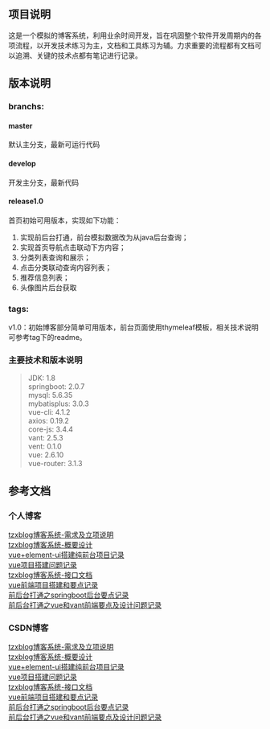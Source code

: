 ## 项目说明
这是一个模拟的博客系统，利用业余时间开发，旨在巩固整个软件开发周期内的各项流程，以开发技术练习为主，文档和工具练习为辅。力求重要的流程都有文档可以追溯、关键的技术点都有笔记进行记录。

## 版本说明
### branchs:
#### master
默认主分支，最新可运行代码

#### develop
开发主分支，最新代码

#### release1.0
首页初始可用版本，实现如下功能：
1. 实现前后台打通，前台模拟数据改为从java后台查询；
2. 实现首页导航点击联动下方内容；
3. 分类列表查询和展示；
4. 点击分类联动查询内容列表；
5. 推荐信息列表；
6. 头像图片后台获取

### tags:
v1.0：初始博客部分简单可用版本，前台页面使用thymeleaf模板，相关技术说明可参考tag下的readme。

### 主要技术和版本说明
>JDK: 1.8 <br/>
springboot: 2.0.7 <br/>
mysql: 5.6.35 <br/>
mybatisplus: 3.0.3 <br/>
vue-cli: 4.1.2 <br/>
axios: 0.19.2 <br/>
core-js: 3.4.4 <br/>
vant: 2.5.3 <br/>
vent: 0.1.0 <br/>
vue: 2.6.10 <br/>
vue-router: 3.1.3

## 参考文档
### 个人博客
[tzxblog博客系统-需求及立项说明](https://blog.tzxcode.cn/2020/01/30/tzxblog2/)<br/>
[tzxblog博客系统-概要设计](https://blog.tzxcode.cn/2020/02/01/tzxblog3/)<br/>
[vue+element-ui搭建纯前台项目记录](https://blog.tzxcode.cn/2019/01/29/front1/)<br/>
[vue项目搭建问题记录](https://blog.tzxcode.cn/2020/01/28/vue1/)<br/>
[tzxblog博客系统-接口文档](https://blog.tzxcode.cn/2020/02/02/tzxblog4/)<br/>
[vue前端项目搭建和要点记录](https://blog.tzxcode.cn/2020/03/01/tzxblog5/)<br/>
[前后台打通之springboot后台要点记录](https://blog.tzxcode.cn/2020/03/05/tzxblog6/)<br/>
[前后台打通之vue和vant前端要点及设计问题记录](https://blog.tzxcode.cn/2020/03/13/tzxblog7/)<br/>

### CSDN博客
[tzxblog博客系统-需求及立项说明](https://tuzongxun.blog.csdn.net/article/details/104116688)<br/>
[tzxblog博客系统-概要设计](https://blog.csdn.net/tuzongxun/article/details/104130855)<br/>
[vue+element-ui搭建纯前台项目记录](https://blog.csdn.net/tuzongxun/article/details/86688216)<br/>
[vue项目搭建问题记录](https://blog.csdn.net/tuzongxun/article/details/104100344)<br/>
[tzxblog博客系统-接口文档](https://tuzongxun.blog.csdn.net/article/details/104146216)<br/>
[vue前端项目搭建和要点记录](https://blog.csdn.net/tuzongxun/article/details/104590507)<br/>
[前后台打通之springboot后台要点记录](https://tuzongxun.blog.csdn.net/article/details/104681681)<br/>
[前后台打通之vue和vant前端要点及设计问题记录](https://tuzongxun.blog.csdn.net/article/details/104849723)<br/>
